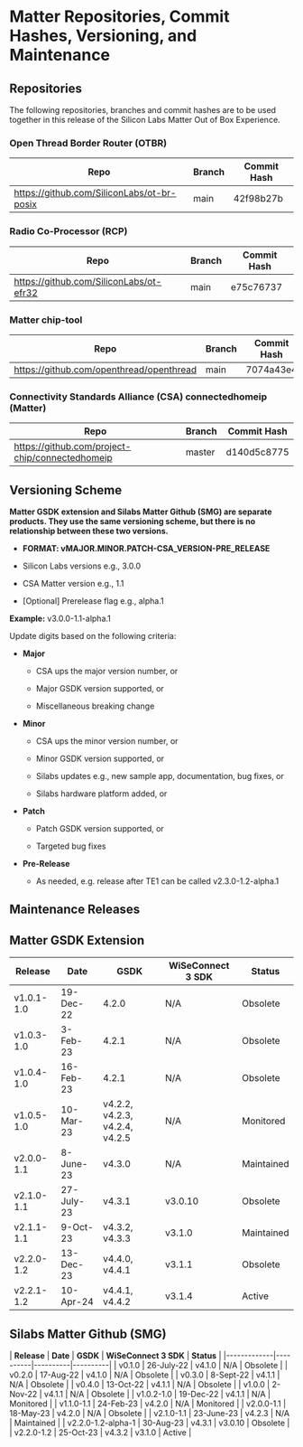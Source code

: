 # Matter Repositories, Commit Hashes, Versioning, and Maintenance

## Repositories

The following repositories, branches and commit hashes are to be used together in this release of the Silicon Labs Matter Out of Box Experience.

### Open Thread Border Router (OTBR)

| Repo                                       | Branch | Commit Hash                              |
| ------------------------------------------ | ------ | ---------------------------------------- |
| https://github.com/SiliconLabs/ot-br-posix | main   | 42f98b27b |

### Radio Co-Processor (RCP)

| Repo                                    | Branch | Commit Hash                              |
| --------------------------------------- | ------ | ---------------------------------------- |
| https://github.com/SiliconLabs/ot-efr32 | main   | e75c76737 |

### Matter chip-tool

| Repo                                            | Branch | Commit Hash                              |
| ----------------------------------------------- | ------ | ---------------------------------------- |
| https://github.com/openthread/openthread | main  | 7074a43e4 |

### Connectivity Standards Alliance (CSA) connectedhomeip (Matter)

| Repo                                            | Branch | Commit Hash                              |
| ----------------------------------------------- | ------ | ---------------------------------------- |
| https://github.com/project-chip/connectedhomeip | master | d140d5c8775 |


## Versioning Scheme

**Matter GSDK extension and Silabs Matter Github (SMG) are separate products. They use the same versioning scheme, but there is no relationship between these two versions.**

- **FORMAT: vMAJOR.MINOR.PATCH-CSA\_VERSION-PRE\_RELEASE**

- Silicon Labs versions e.g., 3.0.0

- CSA Matter version e.g., 1.1

- [Optional] Prerelease flag e.g., alpha.1

**Example:** v3.0.0-1.1-alpha.1

Update digits based on the following criteria:

- **Major**

  - CSA ups the major version number, or

  - Major GSDK version supported, or

  - Miscellaneous breaking change

- **Minor**

  - CSA ups the minor version number, or

  - Minor GSDK version supported, or

  - Silabs updates e.g., new sample app, documentation, bug fixes, or

  - Silabs hardware platform added, or

- **Patch**

  - Patch GSDK version supported, or

  - Targeted bug fixes

- **Pre-Release**

  - As needed, e.g. release after TE1 can be called v2.3.0-1.2-alpha.1

## Maintenance Releases

## Matter GSDK Extension

| **Release** | **Date** | **GSDK** | **WiSeConnect 3 SDK** | **Status** |
|-------------|----------|----------|----------|----------|
| v1.0.1-1.0 | 19-Dec-22  | 4.2.0 |  N/A | Obsolete | 
| v1.0.3-1.0 | 3-Feb-23   | 4.2.1 |  N/A | Obsolete |
| v1.0.4-1.0 | 16-Feb-23  | 4.2.1 |  N/A | Obsolete |
| v1.0.5-1.0 | 10-Mar-23  | v4.2.2, v4.2.3, v4.2.4, v4.2.5 | N/A | Monitored |
| v2.0.0-1.1 | 8-June-23  | v4.3.0 | N/A | Maintained |
| v2.1.0-1.1 | 27-July-23 | v4.3.1 | v3.0.10 | Obsolete |
| v2.1.1-1.1 | 9-Oct-23 | v4.3.2, v4.3.3 | v3.1.0 | Maintained |
| v2.2.0-1.2 | 13-Dec-23 | v4.4.0, v4.4.1 | v3.1.1 | Obsolete |
| v2.2.1-1.2 | 10-Apr-24 | v4.4.1, v4.4.2 | v3.1.4 | Active |


## Silabs Matter Github (SMG)

| **Release** | **Date** | **GSDK** | **WiSeConnect 3 SDK** | **Status** |
|-------------|----------|----------|----------|
| v0.1.0 | 26-July-22 | v4.1.0 | N/A | Obsolete |
| v0.2.0 | 17-Aug-22  | v4.1.0 | N/A | Obsolete |
| v0.3.0 | 8-Sept-22  | v4.1.1 | N/A | Obsolete |
| v0.4.0 | 13-Oct-22  | v4.1.1 | N/A | Obsolete |
| v1.0.0 | 2-Nov-22   | v4.1.1 | N/A | Obsolete |
| v1.0.2-1.0 | 19-Dec-22 | v4.1.1 | N/A | Monitored |
| v1.1.0-1.1 | 24-Feb-23 | v4.2.0 | N/A | Monitored |
| v2.0.0-1.1 | 18-May-23 | v4.2.0 | N/A | Obsolete |
| v2.1.0-1.1 | 23-June-23 | v4.2.3 | N/A | Maintained |
| v2.2.0-1.2-alpha-1 | 30-Aug-23 | v4.3.1 | v3.0.10  | Obsolete |
| v2.2.0-1.2 | 25-Oct-23 | v4.3.2 | v3.1.0  | Active |